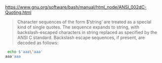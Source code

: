 https://www.gnu.org/software/bash/manual/html_node/ANSI_002dC-Quoting.html


>Character sequences of the form $’string’ are treated as a special kind of single quotes. The sequence expands to string, with backslash-escaped characters in string replaced as specified by the ANSI C standard. Backslash escape sequences, if present, are decoded as follows:

```bash
 echo $'aaa\'aaa'
aaa'aaa
````
